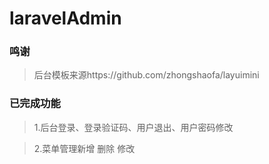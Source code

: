 
# laravelAdmin  
  
### 鸣谢  
   
>后台模板来源https://github.com/zhongshaofa/layuimini  
  
### 已完成功能  
  
>1.后台登录、登录验证码、用户退出、用户密码修改

>2.菜单管理新增 删除 修改

